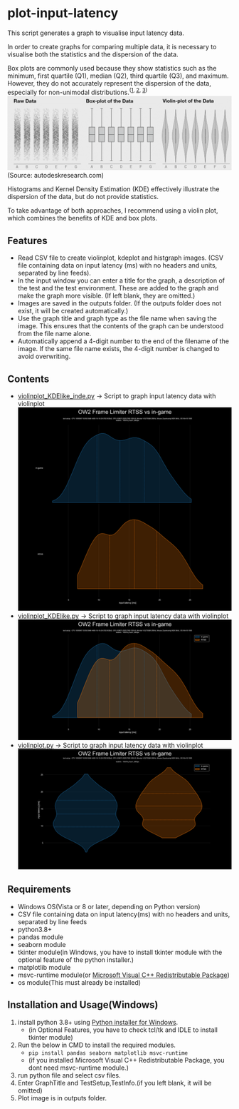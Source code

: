 # plot-input-latency
 This script generates a graph to visualise input latency data.

 In order to create graphs for comparing multiple data, it is necessary to visualise both the statistics and the dispersion of the data.

 Box plots are commonly used because they show statistics such as the minimum, first quartile (Q1), median (Q2), third quartile (Q3), and maximum. However, they do not accurately represent the dispersion of the data, especially for non-unimodal distributions.<sup>([1](https://web.archive.org/web/20240413161312/https://blog.bioturing.com/2018/05/16/5-reasons-you-should-use-a-violin-graph/), [2](https://www.research.autodesk.com/publications/same-stats-different-graphs/), [3](https://twitter.com/van__Oijen/status/1108435637277908992))</sup>
 ![show_box_violin](outputs/BoxViolin.gif)
 (Source: autodeskresearch.com)

 Histograms and Kernel Density Estimation (KDE) effectively illustrate the dispersion of the data, but do not provide statistics.

 To take advantage of both approaches, I recommend using a violin plot, which combines the benefits of KDE and box plots.

## Features
- Read CSV file to create violinplot, kdeplot and histgraph images. (CSV file containing data on input latency (ms) with no headers and units, separated by line feeds).
- In the input window you can enter a title for the graph, a description of the test and the test environment. These are added to the graph and make the graph more visible. (If left blank, they are omitted.)
- Images are saved in the outputs folder. (If the outputs folder does not exist, it will be created automatically.)
- Use the graph title and graph type as the file name when saving the image. This ensures that the contents of the graph can be understood from the file name alone.
- Automatically append a 4-digit number to the end of the filename of the image. If the same file name exists, the 4-digit number is changed to avoid overwriting.

## Contents
- [violinplot_KDElike_inde.py](violinplot_KDElike_inde.py) -> Script to graph input latency data with violinplot  
![preview_violinplot_KDElike_inde](outputs/preview_violinplot_KDElike_inde.png)
- [violinplot_KDElike.py](violinplot_KDElike.py) -> Script to graph input latency data with violinplot  
![preview_violinplot_KDElike](outputs/preview_violinplot_KDElike.png)
- [violinplot.py](violinplot.py) -> Script to graph input latency data with violinplot  
![preview_violinplot](outputs/preview_violinplot.png)

## Requirements
- Windows OS(Vista or 8 or later, depending on Python version)
- CSV file containing data on input latency(ms) with no headers and units, separated by line feeds
- python3.8+
- pandas module
- seaborn module
- tkinter module(in Windows, you have to install tkinter module with the optional feature of the python installer.)
- matplotlib module
- msvc-runtime module(or [Microsoft Visual C++ Redistributable Package](https://aka.ms/vs/17/release/vc_redist.x64.exe))
- os module(This must already be installed)

## Installation and Usage(Windows)
1. install python 3.8+ using [Python installer for Windows](https://www.python.org/downloads/windows/).
   - (in Optional Features, you have to check tcl/tk and IDLE to install tkinter module)
2. Run the below in CMD to install the required modules.
   - `pip install pandas seaborn matplotlib msvc-runtime`
   - (if you installed Microsoft Visual C++ Redistributable Package, you dont need msvc-runtime module.)
3. run python file and select csv files.
4. Enter GraphTitle and TestSetup,TestInfo.(if you left blank, it will be omitted)
5. Plot image is in outputs folder.
